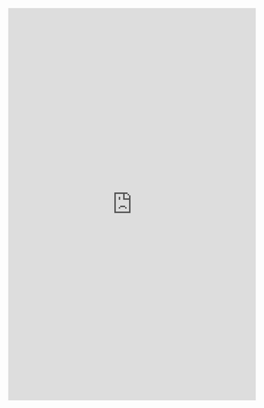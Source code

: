 <iframe class="repl" width="100%" height="800px" frameborder="0" src="https://repl.it/@azablan/logEach?lite=true"></iframe>
